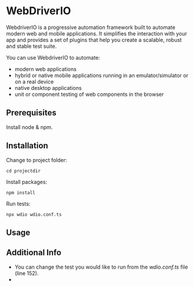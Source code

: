 # WebDriverIO

WebdriverIO is a progressive automation framework built to automate modern web and mobile applications. It simplifies the interaction with your app and provides a set of plugins that help you create a scalable, robust and stable test suite.

You can use WebdriverIO to automate:

- modern web applications
- hybrid or native mobile applications running in an emulator/simulator or on a real device
- native desktop applications
- unit or component testing of web components in the browser


Prerequisites
---

Install node & npm. 


Installation
---

Change to project folder:

```cd projectdir```

Install packages:

```npm install```

Run tests:

```npx wdio wdio.conf.ts```


Usage
---




Additional Info
---

- You can change the test you would like to run from the <i>wdio.conf.ts</i> file (line 152). 
- 
